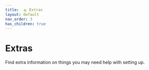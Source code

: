 ```yaml
---
title:  🛸 Extras
layout: default
nav_order: 3
has_children: true
---
```

# Extras

Find extra information on things you may need help with setting up.
